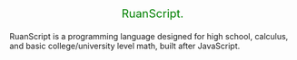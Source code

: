 <p style="color: green; font-size: 20px;   text-align: center;
;">RuanScript.</p>
                     
RuanScript is a programming language designed for high school, calculus, and basic college/university level math, built after JavaScript.
